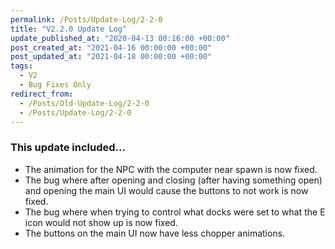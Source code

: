 ```yaml
---
permalink: /Posts/Update-Log/2-2-0
title: "V2.2.0 Update Log"
update_published_at: "2020-04-13 00:16:00 +00:00"
post_created_at: "2021-04-16 00:00:00 +00:00"
post_updated_at: "2021-04-18 00:00:00 +00:00"
tags:
  - V2
  - Bug Fixes Only
redirect_from:
  - /Posts/Old-Update-Log/2-2-0
  - /Posts/Update-Log/2-2-0
---
```


### This update included...

* The animation for the NPC with the computer near spawn is now fixed.
* The bug where after opening and closing (after having something open) and opening the main UI would cause the buttons to not work is now fixed.
* The bug where when trying to control what docks were set to what the E icon would not show up is now fixed.
* The buttons on the main UI now have less chopper animations.